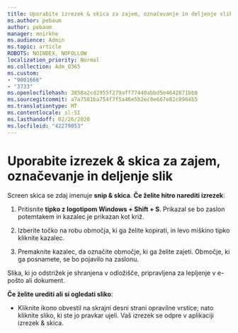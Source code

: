 ```yaml
---
title: Uporabite izrezek & skica za zajem, označevanje in deljenje slik
ms.author: pebaum
author: pebaum
manager: mnirkhe
ms.audience: Admin
ms.topic: article
ROBOTS: NOINDEX, NOFOLLOW
localization_priority: Normal
ms.collection: Adm_O365
ms.custom:
- "9001666"
- "3733"
ms.openlocfilehash: 3858a2cd2955f279aff77440abbd5e4642871bb8
ms.sourcegitcommit: a7a7581ba754f7f5a46e5b2ec0e667e82c8964b5
ms.translationtype: MT
ms.contentlocale: sl-SI
ms.lasthandoff: 02/26/2020
ms.locfileid: "42279053"
---
```

# <a name="use-snip--sketch-to-capture-mark-up-and-share-images"></a>Uporabite izrezek & skica za zajem, označevanje in deljenje slik

Screen skica se zdaj imenuje **snip & skica**. **Če želite hitro narediti izrezek**:

1. Pritisnite **tipko z logotipom Windows + Shift + S**. Prikazal se bo zaslon potemtakem in kazalec je prikazan kot križ. 

2. Izberite točko na robu območja, ki ga želite kopirati, in levo miškino tipko kliknite kazalec. 

3. Premaknite kazalec, da označite območje, ki ga želite zajeti. Območje, ki ga posnamete, se bo pojavilo na zaslonu.

Slika, ki jo odstrižek je shranjena v odložišče, pripravljena za lepljenje v e-pošto ali dokument. 

**Če želite urediti ali si ogledati sliko**: 

- Kliknite ikono obvestil na skrajni desni strani opravilne vrstice; nato kliknite sliko, ki ste jo pravkar ujeli. Vaš izrezek se odpre v aplikaciji izrezek & skica.
